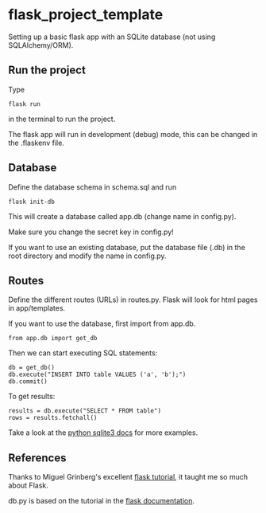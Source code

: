 # flask_project_template
Setting up a basic flask app with an SQLite database (not using SQLAlchemy/ORM).

## Run the project
Type

    flask run
    
in the terminal to run the project.

The flask app will run in development (debug) mode, this can be changed in the .flaskenv file.

## Database
Define the database schema in schema.sql and run

    flask init-db

This will create a database called app.db (change name in config.py).

Make sure you change the secret key in config.py!

If you want to use an existing database, put the database file (.db) in the root directory and modify the name in config.py.

## Routes
Define the different routes (URLs) in routes.py. 
Flask will look for html pages in app/templates.

If you want to use the database, first import from app.db.

    from app.db import get_db

Then we can start executing SQL statements:

    db = get_db()
    db.execute("INSERT INTO table VALUES ('a', 'b');")
    db.commit()

To get results:

    results = db.execute("SELECT * FROM table")
    rows = results.fetchall()

Take a look at the [python sqlite3 docs](https://docs.python.org/3/library/sqlite3.html) for more examples. 

## References
Thanks to Miguel Grinberg's excellent [flask tutorial](https://blog.miguelgrinberg.com/post/the-flask-mega-tutorial-part-i-hello-world), it taught me so much about Flask.

db.py is based on the tutorial in the [flask documentation](https://flask.palletsprojects.com/en/2.3.x/tutorial/database/).
